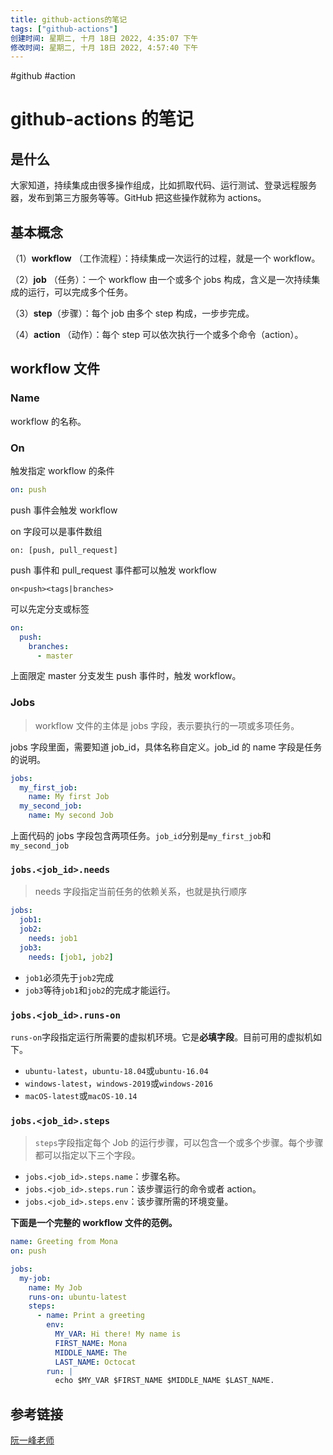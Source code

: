 ```yaml
---
title: github-actions的笔记
tags: ["github-actions"]
创建时间: 星期二, 十月 18日 2022, 4:35:07 下午
修改时间: 星期二, 十月 18日 2022, 4:57:40 下午
---
```


#github #action

# github-actions 的笔记

## 是什么

大家知道，持续集成由很多操作组成，比如抓取代码、运行测试、登录远程服务器，发布到第三方服务等等。GitHub 把这些操作就称为 actions。

## 基本概念

（1）**workflow** （工作流程）：持续集成一次运行的过程，就是一个 workflow。

（2）**job** （任务）：一个 workflow 由一个或多个 jobs 构成，含义是一次持续集成的运行，可以完成多个任务。

（3）**step**（步骤）：每个 job 由多个 step 构成，一步步完成。

（4）**action** （动作）：每个 step 可以依次执行一个或多个命令（action）。

## workflow 文件

### Name

workflow 的名称。

### On

触发指定 workflow 的条件

```yaml
on: push
```

push 事件会触发 workflow

on 字段可以是事件数组

```
on: [push, pull_request]
```

push 事件和 pull_request 事件都可以触发 workflow

`on<push><tags|branches>`

可以先定分支或标签

```yaml
on:
  push:
    branches:
	  - master
```

上面限定 master 分支发生 push 事件时，触发 workflow。

### Jobs

> workflow 文件的主体是 jobs 字段，表示要执行的一项或多项任务。

jobs 字段里面，需要知道 job_id，具体名称自定义。job_id 的 name 字段是任务的说明。

```yaml
jobs:
  my_first_job:
    name: My first Job
  my_second_job:
    name: My second Job
```

上面代码的 jobs 字段包含两项任务。`job_id`分别是`my_first_job`和`my_second_job`

### `jobs.<job_id>.needs`

> needs 字段指定当前任务的依赖关系，也就是执行顺序

```yaml
jobs:
  job1:
  job2:
    needs: job1
  job3:
    needs: [job1, job2]
```

- `job1`必须先于`job2`完成
- `job3`等待`job1`和`job2`的完成才能运行。

### `jobs.<job_id>.runs-on`

`runs-on`字段指定运行所需要的虚拟机环境。它是**必填字段**。目前可用的虚拟机如下。

- `ubuntu-latest`，`ubuntu-18.04`或`ubuntu-16.04`
- `windows-latest`，`windows-2019`或`windows-2016`
- `macOS-latest`或`macOS-10.14`

### `jobs.<job_id>.steps`

> `steps`字段指定每个 Job 的运行步骤，可以包含一个或多个步骤。每个步骤都可以指定以下三个字段。

- `jobs.<job_id>.steps.name`：步骤名称。
- `jobs.<job_id>.steps.run`：该步骤运行的命令或者 action。
- `jobs.<job_id>.steps.env`：该步骤所需的环境变量。

**下面是一个完整的 workflow 文件的范例。**

```yaml
name: Greeting from Mona
on: push

jobs:
  my-job:
    name: My Job
    runs-on: ubuntu-latest
    steps:
      - name: Print a greeting
        env:
          MY_VAR: Hi there! My name is
          FIRST_NAME: Mona
          MIDDLE_NAME: The
          LAST_NAME: Octocat
        run: |
          echo $MY_VAR $FIRST_NAME $MIDDLE_NAME $LAST_NAME.
```

## 参考链接

[阮一峰老师](https://www.ruanyifeng.com/blog/2019/09/getting-started-with-github-actions.html)
